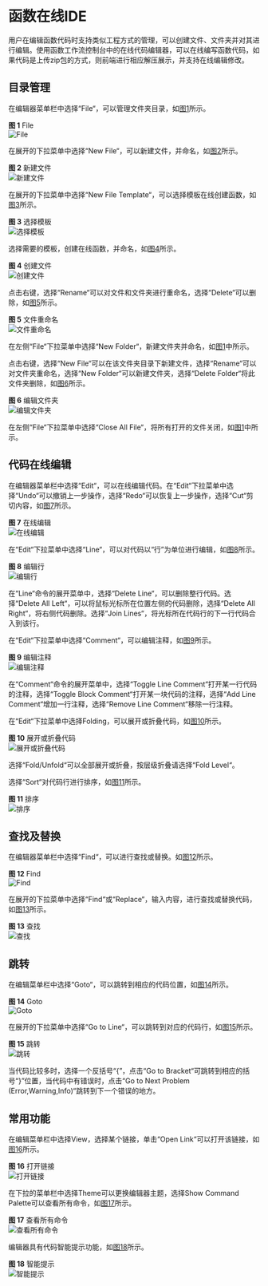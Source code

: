 # 函数在线IDE<a name="functiongraph_01_0390"></a>

用户在编辑函数代码时支持类似工程方式的管理，可以创建文件、文件夹并对其进行编辑。使用函数工作流控制台中的在线代码编辑器，可以在线编写函数代码，如果代码是上传zip包的方式，则前端进行相应解压展示，并支持在线编辑修改。

## 目录管理<a name="section1843584820011"></a>

在编辑器菜单栏中选择“File“，可以管理文件夹目录，如[图1](#fig178581024427)所示。

**图 1**  File<a name="fig178581024427"></a>  
![](figures/File.png "File")

在展开的下拉菜单中选择“New File“，可以新建文件，并命名，如[图2](#fig149931128166)所示。

**图 2**  新建文件<a name="fig149931128166"></a>  
![](figures/新建文件.png "新建文件")

在展开的下拉菜单中选择“New File Template“，可以选择模板在线创建函数，如[图3](#fig205241622182211)所示。

**图 3**  选择模板<a name="fig205241622182211"></a>  
![](figures/选择模板.png "选择模板")

选择需要的模板，创建在线函数，并命名，如[图4](#fig7934126183117)所示。

**图 4**  创建文件<a name="fig7934126183117"></a>  
![](figures/创建文件.png "创建文件")

点击右键，选择“Rename“可以对文件和文件夹进行重命名，选择“Delete“可以删除，如[图5](#fig66113363115)所示。

**图 5**  文件重命名<a name="fig66113363115"></a>  
![](figures/文件重命名.png "文件重命名")

在左侧“File“下拉菜单中选择“New Folder“，新建文件夹并命名，如[图1](#fig178581024427)中所示。

点击右键，选择“New File“可以在该文件夹目录下新建文件，选择“Rename“可以对文件夹重命名，选择“New Folder“可以新建文件夹，选择“Delete Folder“将此文件夹删除，如[图6](#fig566662975417)所示。

**图 6**  编辑文件夹<a name="fig566662975417"></a>  
![](figures/编辑文件夹.png "编辑文件夹")

在左侧“File“下拉菜单中选择“Close All File“，将所有打开的文件关闭，如[图1](#fig178581024427)中所示。

## 代码在线编辑<a name="section134927141721"></a>

在编辑器菜单栏中选择“Edit“，可以在线编辑代码。在“Edit“下拉菜单中选择“Undo“可以撤销上一步操作，选择“Redo“可以恢复上一步操作，选择“Cut“剪切内容，如[图7](#fig14556546142119)所示。

**图 7**  在线编辑<a name="fig14556546142119"></a>  
![](figures/在线编辑.png "在线编辑")

在“Edit“下拉菜单中选择“Line“，可以对代码以“行”为单位进行编辑，如[图8](#fig2055691113414)所示。

**图 8**  编辑行<a name="fig2055691113414"></a>  
![](figures/编辑行.png "编辑行")

在“Line“命令的展开菜单中，选择“Delete Line“，可以删除整行代码。选择“Delete All Left“，可以将鼠标光标所在位置左侧的代码删除，选择“Delete All Right“，将右侧代码删除。选择“Join Lines“，将光标所在代码行的下一行代码合入到该行。

在“Edit“下拉菜单中选择“Comment“，可以编辑注释，如[图9](#fig8603826151316)所示。

**图 9**  编辑注释<a name="fig8603826151316"></a>  
![](figures/编辑注释.png "编辑注释")

在“Comment“命令的展开菜单中，选择“Toggle Line Comment“打开某一行代码的注释，选择“Toggle Block Comment“打开某一块代码的注释，选择“Add Line Comment“增加一行注释，选择“Remove Line Comment“移除一行注释。

在“Edit“下拉菜单中选择Folding，可以展开或折叠代码，如[图10](#fig135351222211)所示。

**图 10**  展开或折叠代码<a name="fig135351222211"></a>  
![](figures/展开或折叠代码.png "展开或折叠代码")

选择“Fold/Unfold“可以全部展开或折叠，按层级折叠请选择“Fold Level“。

选择“Sort“对代码行进行排序，如[图11](#fig168960195217)所示。

**图 11**  排序<a name="fig168960195217"></a>  
![](figures/排序.png "排序")

## 查找及替换<a name="section182454546523"></a>

在编辑器菜单栏中选择“Find“，可以进行查找或替换。如[图12](#fig66217271244)所示。

**图 12**  Find<a name="fig66217271244"></a>  
![](figures/Find.png "Find")

在展开的下拉菜单中选择“Find“或“Replace“，输入内容，进行查找或替换代码，如[图13](#fig10516771593)所示。

**图 13**  查找<a name="fig10516771593"></a>  
![](figures/查找.png "查找")

## 跳转<a name="section15561538145"></a>

在编辑菜单栏中选择“Goto“，可以跳转到相应的代码位置，如[图14](#fig522514818159)所示。

**图 14**  Goto<a name="fig522514818159"></a>  
![](figures/Goto.png "Goto")

在展开的下拉菜单中选择“Go to Line“，可以跳转到对应的代码行，如[图15](#fig1762485815308)所示。

**图 15**  跳转<a name="fig1762485815308"></a>  
![](figures/跳转.png "跳转")

当代码比较多时，选择一个反括号“\{”，点击“Go to Bracket“可跳转到相应的括号“\}”位置，当代码中有错误时，点击“Go to Next Problem \(Error,Warning,Info\)“跳转到下一个错误的地方。

## 常用功能<a name="section43533619469"></a>

在编辑菜单栏中选择View，选择某个链接，单击“Open Link“可以打开该链接，如[图16](#fig175244452007)所示。

**图 16**  打开链接<a name="fig175244452007"></a>  
![](figures/打开链接.png "打开链接")

在下拉的菜单栏中选择Theme可以更换编辑器主题，选择Show Command Palette可以查看所有命令，如[图17](#fig154421332458)所示。

**图 17**  查看所有命令<a name="fig154421332458"></a>  
![](figures/查看所有命令.png "查看所有命令")

编辑器具有代码智能提示功能，如[图18](#fig12131171316247)所示。

**图 18**  智能提示<a name="fig12131171316247"></a>  
![](figures/智能提示.png "智能提示")

